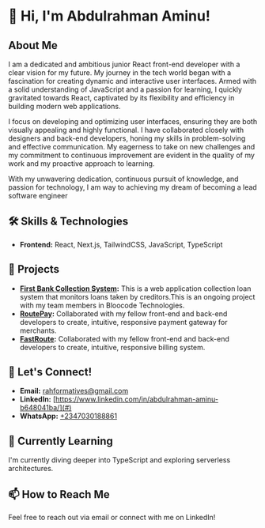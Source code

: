 # 👋 Hi, I'm Abdulrahman Aminu!

## About Me
I am a dedicated and ambitious junior React front-end developer with a clear vision for my future. My journey in the tech world began with a fascination for creating dynamic and interactive user interfaces. Armed with a solid understanding of JavaScript and a passion for learning, I quickly gravitated towards React, captivated by its flexibility and efficiency in building modern web applications.

 I focus on developing and optimizing user interfaces, ensuring they are both visually appealing and highly functional. I have collaborated closely with designers and back-end developers, honing my skills in problem-solving and effective communication. My eagerness to take on new challenges and my commitment to continuous improvement are evident in the quality of my work and my proactive approach to learning.

With my unwavering dedication, continuous pursuit of knowledge, and passion for technology, I am  way to achieving my dream of becoming a lead software engineer

## 🛠 Skills & Technologies
- **Frontend:** React, Next.js, TailwindCSS, JavaScript, TypeScript


## 🚀 Projects
- **[First Bank Collection System](#):**  This is a web application collection loan system that monitors loans taken by creditors.This is an ongoing project with my team members in Bloocode Technologies.
- **[RoutePay](#):** Collaborated with my fellow front-end and back-end developers to create, intuitive, responsive payment gateway for merchants.
- **[FastRoute](#):** Collaborated with my fellow front-end and back-end developers to create, intuitive, responsive billing system.

## 💬 Let's Connect!
- **Email:** [rahformatives@gmail.com](mailto:YourEmail@example.com)
- **LinkedIn:** [https://www.linkedin.com/in/abdulrahman-aminu-b648041ba/](#)
- **WhatsApp:** [+2347030188861](#)

## 🌱 Currently Learning
I'm currently diving deeper into TypeScript and exploring serverless architectures.

## 📫 How to Reach Me
Feel free to reach out via email or connect with me on LinkedIn!

